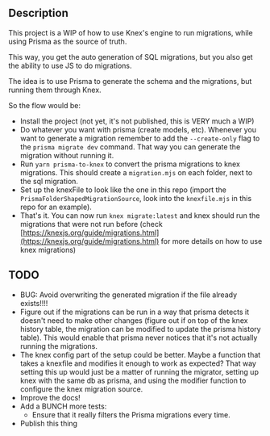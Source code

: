 ## Description

This project is a WIP of how to use Knex's engine to run migrations, while using Prisma as the source of truth.

This way, you get the auto generation of SQL migrations, but you also get the ability to use JS to do migrations. 

The idea is to use Prisma to generate the schema and the migrations, but running them through Knex.


So the flow would be:

- Install the project (not yet, it's not published, this is VERY much a WIP)
- Do whatever you want with prisma (create models, etc). Whenever you want to generate a migration remember to add the `--create-only` flag to the `prisma migrate dev` command. That way you can generate the migration without running it.
- Run `yarn prisma-to-knex` to convert the prisma migrations to knex migrations. This should create a `migration.mjs` on each folder, next to the sql migration.
- Set up the knexFile to look like the one in this repo (import the `PrismaFolderShapedMigrationSource`, look into the `knexfile.mjs` in this repo for an example).
- That's it. You can now run `knex migrate:latest` and knex should run the migrations that were not run before (check [https://knexjs.org/guide/migrations.html](https://knexjs.org/guide/migrations.html) for more details on how to use knex migrations)


## TODO
- BUG: Avoid overwriting the generated migration if the file already exists!!!!
- Figure out if the migrations can be run in a way that prisma detects it doesn't need to make other changes (figure out if on top of the knex history table, the migration can be modified to update the prisma history table). This would enable that prisma never notices that it's not actually running the migrations.
- The knex config part of the setup could be better. Maybe a function that takes a knexfile and modifies it enough to work as expected? That way setting this up would just be a matter of running the migrator, setting up knex with the same db as prisma, and using the modifier function to configure the knex migration source.
- Improve the docs!
- Add a BUNCH more tests:
  -  Ensure that it really filters the Prisma migrations every time.
- Publish this thing
